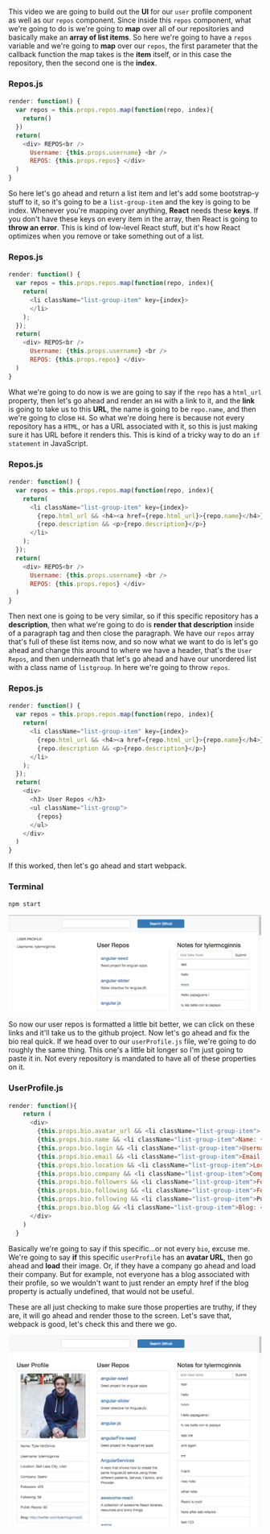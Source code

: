 This video we are going to build out the **UI** for our `user` profile component as well as our `repos` component. Since inside this `repos` component, what we're going to do is we're going to **map** over all of our repositories and basically make an **array of list items**. So here we're going to have a `repos` variable and we're going to **map** over our `repos`, the first parameter that the callback function the map takes is the **item** itself, or in this case the repository, then the second one is the **index**.

### Repos.js
``` JavaScript
render: function() {
  var repos = this.props.repos.map(function(repo, index){
    return()
  })
  return(
    <div> REPOS<br />
      Username: {this.props.username} <br />
      REPOS: {this.props.repos} </div>
  )
}
```

So here let's go ahead and return a list item and let's add some bootstrap-y stuff to it, so it's going to be a `list-group-item` and the key is going to be index. Whenever you're mapping over anything, **React** needs these **keys**. If you don't have these keys on every item in the array, then React is going to **throw an error**. This is kind of low-level React stuff, but it's how React optimizes when you remove or take something out of a list.

### Repos.js
``` JavaScript
render: function() {
  var repos = this.props.repos.map(function(repo, index){
    return(
      <li className="list-group-item" key={index}>
      </li>
    );
  });
  return(
    <div> REPOS<br />
      Username: {this.props.username} <br />
      REPOS: {this.props.repos} </div>
  )
}
```

What we're going to do now is we are going to say if the `repo` has a `html_url` property, then let's go ahead and render an `H4` with a link to it, and the **link** is going to take us to this **URL**, the name is going to be `repo.name`, and then we're going to close `H4`. So what we're doing here is because not every repository has a `HTML`, or has a URL associated with it, so this is just making sure it has URL before it renders this. This is kind of a tricky way to do an `if statement` in JavaScript.

### Repos.js
``` JavaScript
render: function() {
  var repos = this.props.repos.map(function(repo, index){
    return(
      <li className="list-group-item" key={index}>
        {repo.html_url && <h4><a href={repo.html_url}>{repo.name}</h4>}
        {repo.description && <p>{repo.description}</p>}
      </li>
    );
  });
  return(
    <div> REPOS<br />
      Username: {this.props.username} <br />
      REPOS: {this.props.repos} </div>
  )
}
```

Then next one is going to be very similar, so if this specific repository has a **description**, then what we're going to do is **render that description** inside of a paragraph tag and then close the paragraph. We have our `repos` array that's full of these list items now, and so now what we want to do is let's go ahead and change this around to where we have a header, that's the `User Repos`, and then underneath that let's go ahead and have our unordered list with a class name of `listgroup`. In here we're going to throw `repos`.

### Repos.js
``` JavaScript
render: function() {
  var repos = this.props.repos.map(function(repo, index){
    return(
      <li className="list-group-item" key={index}>
        {repo.html_url && <h4><a href={repo.html_url}>{repo.name}</h4>}
        {repo.description && <p>{repo.description}</p>}
      </li>
    );
  });
  return(
    <div>
      <h3> User Repos </h3>
      <ul className="list-group">
        {repos}
      </ul>
    </div>
  )
}
```

If this worked, then let's go ahead and start webpack.

### Terminal
``` Bash
npm start
```

![finished Repos](./images/10-repoComponent.png)

So now our user repos is formatted a little bit better, we can click on these links and it'll take us to the github project. Now let's go ahead and fix the bio real quick. If we head over to our `userProfile.js` file, we're going to do roughly the same thing. This one's a little bit longer so I'm just going to paste it in. Not every repository is mandated to have all of these properties on it.

### UserProfile.js
``` JavaScript
render: function(){
    return (
      <div>
        {this.props.bio.avatar_url && <li className="list-group-item"> <img src={this.props.bio.avatar_url} className="img-rounded img-responsive"/></li>}
        {this.props.bio.name && <li className="list-group-item">Name: {this.props.bio.name}</li>}
        {this.props.bio.login && <li className="list-group-item">Username: {this.props.bio.login}</li>}
        {this.props.bio.email && <li className="list-group-item">Email: {this.props.bio.email}</li>}
        {this.props.bio.location && <li className="list-group-item">Location: {this.props.bio.location}</li>}
        {this.props.bio.company && <li className="list-group-item">Company: {this.props.bio.company}</li>}
        {this.props.bio.followers && <li className="list-group-item">Followers: {this.props.bio.followers}</li>}
        {this.props.bio.following && <li className="list-group-item">Following: {this.props.bio.following}</li>}
        {this.props.bio.following && <li className="list-group-item">Public Repos: {this.props.bio.public_repos}</li>}
        {this.props.bio.blog && <li className="list-group-item">Blog: <a href={this.props.bio.blog}> {this.props.bio.blog}</a></li>}
      </div>
    )
  }
```

Basically we're going to say if this specific...or not every `bio`, excuse me. We're going to say **if** this specific `userProfile` has an **avatar URL**, then go ahead and **load** their image. Or, if they have a company go ahead and load their company. But for example, not everyone has a blog associated with their profile, so we wouldn't want to just render an empty href if the blog property is actually undefined, that would not be useful.

These are all just checking to make sure those properties are truthy, if they are, it will go ahead and render those to the screen. Let's save that, webpack is good, let's check this and there we go.

![Finish User Profile](./images/10-finish.png)
